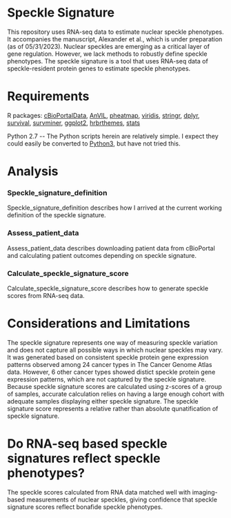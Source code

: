# Speckle Signature
This repository uses RNA-seq data to estimate nuclear speckle phenotypes. It accompanies the manuscript, Alexander et al., which is under preparation (as of 05/31/2023). Nuclear speckles are emerging as a critical layer of gene regulation. However, we lack methods to robustly define speckle phenotypes. The speckle signature is a tool that uses RNA-seq data of speckle-resident protein genes to estimate speckle phenotypes. 

# Requirements
R packages: [cBioPortalData](https://bioconductor.org/packages/release/bioc/html/cBioPortalData.html), [AnVIL](https://bioconductor.org/packages/release/bioc/html/AnVIL.html), [pheatmap](https://CRAN.R-project.org/package=pheatmap), [viridis](https://CRAN.R-project.org/package=viridis), [stringr](https://CRAN.R-project.org/package=stringr), [dplyr](https://CRAN.R-project.org/package=dplyr), [survival](https://CRAN.R-project.org/package=survival), [survminer](https://CRAN.R-project.org/package=survminer), [ggplot2](https://CRAN.R-project.org/package=ggplot2), [hrbrthemes](https://CRAN.R-project.org/package=hrbrthemes), [stats](https://CRAN.R-project.org/package=STAT)

Python 2.7 -- The Python scripts herein are relatively simple. I expect they could easily be converted to [Python3](https://python2to3.com/), but have not tried this.

# Analysis 
### Speckle_signature_definition
Speckle_signature_definition describes how I arrived at the current working definition of the speckle signature.

### Assess_patient_data
Assess_patient_data describes downloading patient data from cBioPortal and calculating patient outcomes depending on speckle signature. 

### Calculate_speckle_signature_score
Calculate_speckle_signature_score describes how to generate speckle scores from RNA-seq data.

# Considerations and Limitations
The speckle signature represents one way of measuring speckle variation and does not capture all possible ways in which nuclear speckles may vary. It was generated based on consistent speckle protein gene expression patterns observed among 24 cancer types in The Cancer Genome Atlas data. However, 6 other cancer types showed distict speckle protein gene expression patterns, which are not captured by the speckle signature. Because speckle signature scores are calculated using z-scores of a group of samples, accurate calculation relies on having a large enough cohort with adequate samples displaying either speckle signature. The speckle signature score represents a relative rather than absolute qunatification of speckle signature.  

# Do RNA-seq based speckle signatures reflect speckle phenotypes?
The speckle scores calculated from RNA data matched well with imaging-based measurements of nuclear speckles, giving confidence that speckle signature scores reflect bonafide speckle phenotypes. 






